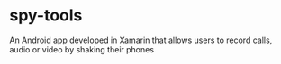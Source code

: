 # spy-tools
An Android app developed in Xamarin that allows users to record calls, audio or video by shaking their phones
